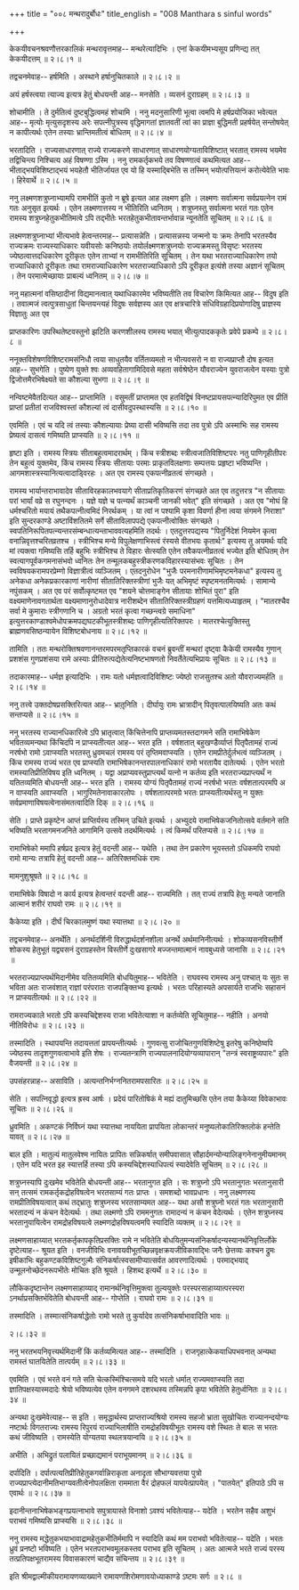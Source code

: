+++
title = "००८ मन्थरादुर्बोधः"
title_english = "008 Manthara s sinful words"

+++


केकयीवचनश्रवणौत्तरकालिकं मन्थरावृत्तमाह-- मन्थरेत्यादिभिः । एनां
केकयीमभ्यसूय प्रणिन्द्य तत् केकयीदत्तम्  ॥  २।८।१  ॥   

  

तद्वचनमेवाह-- हर्षमिति । अस्थाने हर्षानुचितकाले  ॥  २।८।२  ॥   

  

अयं हर्षस्त्वया त्याज्य इत्यत्र हेतुं बोधयन्ती आह-- मनसेति । व्यसनं
दुराग्रहम्  ॥  २।८।३  ॥   

  

शोचामीति । ते दुर्मतित्वं दुष्टबुद्धित्वमहं शोचामि । ननु मदनुसारिणी
भूत्वा त्वमपि मे हर्षप्रयोजिका भवेत्यत आह-- मृत्योः मृत्युसदृशस्य अरेः
सपत्नीपुत्रस्य वृद्धिमागतां ज्ञातवतीं त्वां का प्राज्ञा बुद्धिमती
प्रहर्षयेत् सन्तोषयेत् न कापीत्यर्थः एतेन तस्याः भ्रान्तिमतीत्वं बोधितम्
 ॥  २।८।४  ॥   

  

भरतादिति । राज्यसाधारणात् राज्ये राज्यकरणे साधारणात्
साधारणयोग्यताविशिष्टात् भरतात् रामस्य भयमेव तद्विचिन्त्य निश्चित्य अहं
विषण्णा ऽस्मि । ननु रामकर्तृकभये तव विषण्णात्वं कथमित्यत आह--
भीताद्भयविशिष्टाद्भयं भयहेतौ भीतिर्जायत एव यो हि यस्माद्बिभेति स तस्मिन्
भयोत्पत्तियत्नं करोत्येवेति भावः । हिरेवार्थे  ॥  २।८।५  ॥   

  

ननु लक्ष्मणशत्रुघ्नाभ्यामपि रामभीतिं कुतो न ब्रूषे इत्यत आह लक्ष्मण इति
। लक्ष्मणः सर्वात्मना सर्वप्रयत्नेन रामं गतः अनुसृत इत्यर्थः । एतेन
लक्ष्मणात्तस्य न भीतिरिति ध्वनितम् । शत्रुघ्नस्तु सर्वात्मना भरतं गतः
एतेन रामस्य शत्रुघ्नहेतुकभीतिमत्वे ऽपि तद्भीतेः
भरतहेतुकभीतावन्तर्भावान्न न्यूनतेति सूचितम्  ॥  २।८।६  ॥   

  

लक्ष्मणशत्रुघ्नाभ्यां भीत्यभावे हेत्वन्तरमाह-- प्रत्यासन्नेति ।
प्रत्यासन्नस्य जन्मनो यः क्रमः तेनापि भरतस्यैव राज्यक्रमः
राज्यस्याधिकारः यवीयसोः कनिष्ठयोः तयोर्लक्ष्मणशत्रुघ्नयोः राज्यक्रमस्तु
विसृष्टः भरतस्य ज्येष्ठत्वात्तदधिकारेण दूरीकृतः एतेन ताभ्यां न
रामभीतिरिति सूचितम् । तेन यथा भरतराज्याधिकारेण तयो राज्याधिकारो दूरीकृतः
तथा रामराज्याधिकारेण भरतराज्याधिकारो ऽपि दूरीकृत इत्यंशे तस्या अज्ञानं
सूचितम् । तेन परमात्मेच्छायाः प्राबल्यं ध्वनितम्  ॥  २।८।७  ॥   

  

ननु महात्मनां वसिष्ठादीनां विद्यमानत्वात् यथाधिकारमेव भविष्यतीति तव
विचारेण किमित्यत आह-- विदुष इति । तवात्मजं त्वत्पुत्रसाधुतां
चिन्तयन्त्यहं विदुषः सर्वज्ञस्य अत एव क्षत्रचारित्रे
संधिविग्रहादिप्रयोगादिषु प्राज्ञस्य विज्ञातुः अत एव  

प्राप्तकारिणः उपस्थितेष्टवस्तुनो झटिति करणशीलस्य रामस्य भयात्
भीत्युत्पादककृतेः प्रवेपे प्रकम्पे  ॥  २।८।८  ॥   

  

ननूक्तविशेषणविशिष्टरामसंनिधौ त्वया साधुतयैव वर्तितव्यमतो न भीत्यवसरो न
वा राज्यप्राप्तौ दोष इत्यत आह-- सुभगेति । पुष्येण युक्ते श्वः
अव्यवहितागामिदिवसे महता सर्वश्रेष्ठेन यौवराज्येन युवराजत्वेन यस्याः
पुत्रो द्विजोत्तमैरभिषेक्ष्यते सा कौशल्या सुभगा  ॥  २।८।९  ॥   

  

नन्विष्टमेवैतदित्यत आह-- प्राप्तामिति । वसुमतीं प्राप्तामत एव हतविद्विषं
विनष्टप्रायसपत्न्यादिरिपुमत एव प्रीतिं प्राप्तां प्रतीतां राजविश्वस्तां
कौशल्यां त्वं दासीवदुपस्थास्यसि  ॥  २।८।१०  ॥   

  

एवमिति । एवं च यदि त्वं तस्याः कौशल्यायाः प्रेष्या दासी भविष्यसि तदा तव
पुत्रो ऽपि अस्माभिः सह रामस्य प्रेष्यत्वं दासत्वं गमिष्यति प्राप्स्यति
 ॥  २।८।११  ॥   

  

हृष्टा इति । रामस्य स्त्रियः सीताबहुत्वमादरार्थम् । किंच स्त्रीशब्दः
स्त्रीत्वजातिविशिष्टपरः नतु पाणिगृहीतीपरः तेन बहुत्वं युक्तमेव, किंच
रामस्य स्त्रियः सीतायाः परमाः प्राकृतविलक्षणाः सम्पत्तयः प्रहृष्टा
भविष्यन्ति । आगमशास्त्रस्यानित्यत्वादाड्विरहः । अत एव रामस्य
एकपत्नीव्रतत्वं संगच्छते ।  

रामस्य भार्यान्तराभावादेव सीताविरहकालभवयागे सीताप्रतिकृतिकरणं संगच्छते
अत एव तदुत्तरत्र "न सीतायाः परां भार्यां वव्रे स रघुनन्दनः । यज्ञे यज्ञे
च पत्न्यर्थं काञ्चनी जानकी भवेत्" इति संगच्छते । अत एव "मोघं हि
धर्मश्चरितो मयायं तथैकपत्नीत्वमिदं निरर्थकम् । या त्वां न पश्यामि कृशा
विवर्णा हीना त्वया संगमने निराशा" इति सुन्दरकाण्डे अष्टाविंशतितमे सर्गे
सीताविलापपद्ये एकपत्नीत्वोक्तिः संगच्छते ।
स्वपतिनिरूपितपत्न्यन्तरसंम्बन्धात्यन्ताभाववत्यहमिति तदर्थः ।
एतदुत्तरपद्यस्य "पितुर्निदेशं नियमेन कृत्वा वनान्निवृत्तश्चरितव्रतश्च ।
स्त्रीभिश्च मन्ये विपुलेक्षणाभिस्त्वं रंस्यसे वीतभयः कृतार्थः" इत्यस्य
तु अयमर्थः यदि मां त्यक्त्वा गमिष्यसि तर्हि बहुभिः स्त्रीभिश्च ते विहारः
सेत्स्यति एतेन तवैकपत्नीव्रतत्वं भज्येत इति बोधितम् तेन
स्वत्यागपूर्वकगमनासंभवो ध्वनितः तेन तन्मूलकबहुस्त्रीकरणकविहारस्यासंभवः
सूचितः । तेन स्वविषयकरामपरप्रेम्णो विज्ञात्रीत्वं व्यञ्जितम् ।
एतदनुरोधेन "भुजैः परमनारीणामभिमृष्टमनेकधा" इत्यस्य तु अनेकधा
अनेकप्रकारकाणां नारीणां सीतातिरिक्तस्त्रीणां भुजैः यत् अभिमृष्टं
स्पृष्टमनतमित्यर्थः । सामान्ये नपुंसकम् । अत एव परं सर्वोत्कृष्टमत एव
"शयने चोत्तमाङ्गेन सीतायाः शोभितं पुरा" इति वक्ष्यमाणेनावगतार्थता
वक्ष्यमाणानुरोधादेवात्र नारीशब्देन सीतातिरिक्तस्त्रीग्रहणं
यत्तमित्यध्याहृतम् । "मातरश्चैव सर्वा मे कुमाराः स्त्रीगणानि च । अग्रतो
भरतं कृत्वा गच्छन्त्वग्रे समाधिना"
इत्युत्तरकाण्डाश्वमेधोपक्रमपद्यघटकीभूतस्त्रीशब्दः पाणिगृहीत्यतिरिक्तपरः
। मातरश्चेत्युक्तिस्तु ब्राह्मणवसिष्ठन्यायेन विशिष्टबोधनाय  ॥  २।८।१२
 ॥   

  

तामिति । ततः मन्थरोक्तिश्रवणानन्तरमपरमतृप्तिकारकं वचनं ब्रुवन्तीं
मन्थरां दृष्ट्वा कैकेयी रामस्यैव गुणान् प्रशशंस गुणप्रशंसया रामे अस्याः
प्रीतिरुत्पद्येतेत्यनिष्टभाषणतो निवर्तेतेत्यभिप्रायः सूचितः  ॥  २।८।१३
 ॥   

  

तदाकारमाह-- धर्मज्ञ इत्यादिभिः । रामः यतो धर्मज्ञत्वादिविशिष्टः ज्येष्ठो
राजसुतश्च अतो यौवराज्यमर्हति  ॥  २।८।१४  ॥   

  

ननु तत्त्वे उक्तदोषप्रसक्तिरित्यत आह-- भ्रातृ़निति । दीर्घायुः रामः
भ्रात्रादीन् पितृवत्पालयिष्यति अतः कथं सन्तप्यसे  ॥  २।८।१५  ॥   

  

ननु भरतस्य राज्यानधिकारित्वे ऽपि भ्रातृत्वात् किंचित्तेनापि
प्राप्तव्यमतस्तदागमने सति रामाभिषेकेण भवितव्यमन्यथा किंचिदपि न
प्राप्स्यतीत्यत आह-- भरत इति । वर्षशतात् बहुखण्डैर्व्याप्तं पितृपैतामहं
राज्यं नरर्षभो रामो ऽवाप्स्यति भरतस्तु ध्रुवमचलं रामस्य परं
तृप्तिमवाप्स्यति । एतेन रामप्रीतेर्दुर्लभत्वं व्यञ्जितम् । किंच रामस्य
राज्यं भरत एव प्राप्स्यति रामाभिषेकानन्तरपालनाधिकारं रामो भरतायैव
दातेत्यर्थः । एतेन भरतो रामस्यातिप्रीतिविषय इति ध्वनितम् । यद्वा
अप्राप्यवस्तुप्राप्त्यर्थं यत्नो न कर्तव्य इति भरतराज्यप्राप्त्यर्थं न
यतितव्यमिति बोधयन्ती आह-- भरत इति । रामस्य योग्यं पितृपैतामहं राज्यं
नरर्षभो भरतः वर्षशतात्परमपि अ न वाप्स्यति अवाप्स्यति ।
भागुरिमतेनावाकारलोपः । वर्षशतात्परमग्रे भरतः प्राप्स्यतीत्यर्थस्तु न
युक्तः सर्वप्रमाणाविषयत्वेनासंमतत्वादिति दिक्  ॥  २।८।१६  ॥   

  

सेति । प्राप्ते प्रकृष्टेन आप्तं प्राप्तिर्यस्य तस्मिन् उचिते इत्यर्थः ।
अभ्युदये रामाभिषेकजनितोत्सवे वर्तमाने सति भविष्यति भरतागमनजनिते आगामिनि
उत्सवे तदर्थमित्यर्थः । त्वं किमर्थं परितप्यसे  ॥  २।८।१७  ॥   

  

रामाभिषेको ममापि हर्षप्रद इत्यत्र हेतुं वदन्ती आह-- यथेति । तथा तेन
प्रकारेण भूयस्ततो ऽधिकमपि राघवो रामो मान्यः तत्रापि हेतुं वदन्ती आह--
अतिरिक्तमधिकं रामः  

मामनुशुश्रूषते  ॥  २।८।१८  ॥   

  

रामाभिषेके विषादो न कार्य इत्यत्र हेत्वन्तरं वदन्ती आह-- राज्यमिति । तत्
राज्यं तत्रापि हेतुः मन्यते जानाति आत्मानं शरीरं राघवो रामः  ॥  २।८।१९
 ॥   

  

कैकेय्या इति । दीर्घं चिरकालमुष्णं यथा स्यात्तथा  ॥  २।८।२०  ॥   

  

तद्वचनमेवाह-- अनर्थेति । अनर्थदर्शिनी विरुद्धार्थदर्शनशीला अनर्थे
अर्थमानिनीत्यर्थः । शोकव्यसनविस्तीर्णे शोकस्य हेतुभूतं यद्व्यसनं
दुराग्रहस्तेन विस्तीर्णे दुःखसागरे मज्जन्तमात्मानं नावबुध्यसे जानासि  ॥ 
२।८।२१  ॥   

  

भरतराज्यप्राप्त्यर्थमिदानीमेव यतितव्यमिति बोधयितुमाह-- भवितेति । राघवस्य
रामस्य अनु पश्चात् यः सुतः स भविता अतः राजवंशात् राज्ञां परंपरातः
राजपङ्क्तिभ्य इत्यर्थः । भरतः परिहास्यते अपसार्यते राजभिः सहासनं न
प्राप्स्यतीत्यर्थः  ॥  २।८।२२  ॥   

  

रामराज्यकाले भरतो ऽपि कस्यचिद्देशस्य राजा भवितेत्याशा न कर्तव्येति
सूचितुमाह-- नहीति । अनयो नीतिविरोधः  ॥  २।८।२३  ॥   

  

तस्मादिति । स्थापयन्ति तदायत्ततां प्रापयन्तीत्यर्थः । गुणवत्सु
राजोचितगुणविशिष्टेषु इतरेषु कनिष्ठेष्वपि ज्येष्ठस्य तादृशगुणवत्वाभावे
इति शेषः । राज्यतन्त्राणि राज्यपालनादियोग्यव्यापारान् "तन्त्रं
स्वराष्ट्रव्यपारः" इति वैजयन्ती  ॥  २।८।२४  ॥   

  

उपसंहरन्नाह-- असाविति । अत्यन्तनिर्भग्ननितरामपसारितः  ॥  २।८।२५  ॥   

  

सेति । सपत्निवृद्धो इत्यत्र ह्रस्व आर्षः । प्रदेयं पारितोषिकं मे मह्यं
दातुमिच्छसि एतेन तया कैकेय्या विवेकाभावः सूचितः  ॥  २।८।२६  ॥   

  

ध्रुवमिति । अकण्टकं निर्विघ्नं यथा स्यात्तथा नाययिता प्रापयिता लोकान्तरं
मनुष्यलोकातिरिक्तलोकं हन्तेति यावत्  ॥  २।८।२७  ॥   

  

बाल इति । मातुल्यं मातुलवेश्म नायितः प्रापितः सन्निकर्षात् समीपवासात्
सौहार्दमन्योन्यालिङ्गनेनानुमीयमानम् । एतेन यदि भरत इह स्यात्तर्हि तस्या
ऽपि कस्यचिद्देशस्याधिपत्यं स्यादेवेति सूचितम्  ॥  २।८।२८  ॥   

  

शत्रुघ्नस्यापि दुःखमेव भवितेति बोधयन्ती आह-- भरतानुगत इति । सः शत्रुघ्नो
ऽपि भरतानुगतः भरतानुसारी सन् तत्समं रामकर्तृकद्रोहविषत्वेन भरतसाम्यं गतः
प्राप्तः । समशब्दो भावप्रधानः । ननु लक्ष्मणस्य रामप्रीतिविषयत्वात् कथं
तद्भ्रातुः शत्रुघ्नस्य भरतसाम्यमत आह-- यथा असौ शत्रुघ्नो भरतं गतः
भरतानुसारी भरतादन्यं न कंचन वेदेत्यर्थः । तथा लक्ष्मणो ऽपि राममनुगतः
रामादन्यं न कंचन वेदेत्यर्थः । एतेन शत्रुघ्नस्य भरतानुयायित्वेन
रामद्रोहविषयत्वे लक्ष्मणद्रोहविषयत्वमपि स्यादिति व्यक्तम्  ॥  २।८।२९  ॥   

  

लक्ष्मणसाहाय्यात् भरतकर्तृकापकृतिप्रसक्तिः रामे न भवितेति
बोधयितुमन्यसंनिकर्षादन्यस्यानर्थनिवृत्तिर्लोके दृष्टेत्याह-- श्रूयत इति
। वनजीविभिः वनावयवीभूतच्छिन्नवृक्षक्रयजीविकावद्भिः जनैः छेत्तव्यः कश्चन
द्रुमः इषीकाभिः बहुकण्टकविशिष्टगुल्मैः संनिकर्षात्स्वसामीप्यात्सर्वत
आवरणादित्यर्थः । परमाद्भयाद् उन्मूलनोच्छेदनरूपभीतेः मोचितः इति श्रूयते ।
हिशब्द इत्यर्थे  ॥  २।८।३०  ॥   

  

लौकिकदृष्टान्तेन लक्ष्मणसाहाय्याद् रामानर्थनिवृत्तिमुक्त्वा तुल्ययुक्तेः
परस्परसाहाय्यात्परस्परा ऽनर्थाप्रसक्तिर्भवितेति बोधयन्ती आह-- गोप्तेति ।
राघवो रामः  ॥  २।८।३१  ॥   

  

तस्मादिति । तस्मात्संनिकर्षाद्धेतोः रामो भरते तु कुर्यादेव
तत्संनिकर्षाभावादिति भावः  ॥   

२।८।३२  ॥   

ननु भरतभयनिवृत्त्यर्थमिदानीं किं कर्तव्यमित्यत आह-- तस्मादिति ।
राजगृहात्केकयाधिपभवनात् अन्यथा रामस्तं घातयितेति तात्पर्यम्  ॥  २।८।३३
 ॥   

  

एवमिति । एवं भरते वनं गते सति चेत्कस्मिंश्चित्समये यदि भरतो धर्मात्
राज्यमवाप्स्यति तदा ज्ञातिपक्षस्यास्मदादेः श्रेयो भविष्यत्येव एतेन
वनगमने दशरथस्य तस्मिन्नपि कृपा भवितेति हेतुर्ध्वनितः  ॥  २।८।३४  ॥   

  

अन्यथा दुःखमेवेत्याह-- स इति । समृद्धार्थस्य प्राप्तराज्यश्रियो रामस्य
सहजो भ्राता सुखोचितः राज्यानन्दयोग्यः नष्टार्थः विगतराज्यः रामस्य
रिपुरयं राज्याभिलाषीति रामद्रोहविषयीभूतः रामस्य वशे स्थितः ते बालः स
भरतः कथं जीविष्यति । रामस्येति योग्यतया स्थलत्रयान्वयि  ॥  २।८।३५  ॥   

  

अभीति । अभिद्रुतं पलायितं प्रच्छाद्यमानं पराभूयमानम्  ॥  २।८।३६  ॥   

  

दर्पादिति । दर्पात्पत्यतिप्रीतिहेतुकगर्वान्निराकृता अनादृता
सौभाग्यवत्तया पुत्रो राज्यप्राप्त्येदानीमतिभाग्यवतीत्वेनोपलक्षिता
राममाता वैरं द्रोहफलं यापयेत्प्रापयेत् । "पातयेत्" इतिपाठे ऽपि स एवार्थः
 ॥  २।८।३७  ॥   

  

इदानीन्तनाभिषेकभङ्गप्रयत्नाभावे सपुत्रायास्ते विनाशो ऽवश्यं भवितेत्याह--
यदेति । भरतेन सहैव अशुभं पराभवं गमिष्यसि प्राप्स्यसि  ॥  २।८।३८  ॥   

  

ननु रामस्य मद्धेतुकभयाभावाद्रामहेतुकभीतिर्ममापि न स्यादिति कथं मम पराभवो
भवितेत्याह-- यदेति । भरतः ध्रुवं प्रनष्टो भविष्यति । एतेन
भरतपराभवमूलकस्तव पराभव इति सूचितम् । अतः आत्मजे भरते राज्यं परस्य
तत्प्रतिपक्षभूतरामस्य विवासकारणं चाद्यैव संचिन्तय  ॥  २।८।३९  ॥   

  

इति श्रीमद्वाल्मीकीयरामायणव्याख्याने रामायणशिरोमणावयोध्याकाण्डे ऽष्टमः
सर्गः  ॥  २।८  ॥   

  

  


